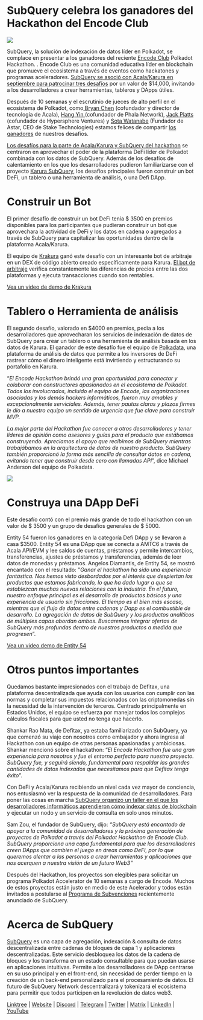 # SubQuery celebra los ganadores del Hackathon del Encode Club

![](https://miro.medium.com/max/1400/1*KSv8qczywRPCEvWXeYiDNA.png)

SubQuery, la solución de indexación de datos líder en Polkadot, se complace en presentar a los ganadores del reciente [Encode Club](https://www.encode.club/) Polkadot Hackathon. . Encode Club es una comunidad educativa líder en blockchain que promueve el ecosistema a través de eventos como hackatones y programas aceleradores.  [SubQuery se asoció con Acala/Karura en septiembre para patrocinar tres desafíos](https://subquery.medium.com/september-2021-recap-783b9b574b42)  por un valor de $14,000, invitando a los desarrolladores a crear herramientas, tableros y DApps útiles.

Después de 10 semanas y el escrutinio de jueces de alto perfil en el ecosistema de Polkadot, como[ Bryan Chen](https://twitter.com/XiliangChen) (cofundador y director de tecnología de Acala), [Hang Yin ](https://twitter.com/bgmshana)(cofundador de Phala Network), [Jack Platts](https://twitter.com/jackbplatts) (cofundador de Hypersphere Ventures) y [Sota Watanabe](https://twitter.com/WatanabeSota) (Fundador de Astar, CEO de Stake Technologies) estamos felices de compartir [los ganadores](https://medium.com/encode-club/polkadot-hack-finale-prizewinners-and-summary-931627c64d9) de nuestros desafíos.

[Los desafíos para la parte de Acala/Karura y SubQuery del hackathon](https://medium.com/encode-club/polkadot-hack-challenges-7cfeba1a4c0e) se centraron en aprovechar el poder de la plataforma DeFi líder de Polkadot combinada con los datos de SubQuery. Además de los desafíos de calentamiento en los que los desarrolladores pudieron familiarizarse con el proyecto [Karura SubQuery](https://explorer.subquery.network/subquery/AcalaNetwork/karura), los  desafíos  principales fueron construir un bot  DeFi, un tablero o una herramienta de análisis, o una Defi DApp.

# Construir un Bot

El primer desafío de construir un bot DeFi tenía $ 3500 en premios disponibles para los participantes que pudieran construir un bot que aprovechara la actividad de DeFi y los datos en cadena o agregados a través de SubQuery para capitalizar las oportunidades dentro de la plataforma Acala/Karura.

El equipo de [Krakura](https://github.com/houtenbos/krakura-bot) ganó este desafío con un interesante bot de arbitraje en un  DEX de código abierto creado específicamente para Karura.  [El bot de arbitraje](https://github.com/houtenbos/krakura-bot) verifica constantemente las diferencias de precios entre las dos plataformas y ejecuta transacciones cuando son rentables.

[Vea un video de demo de Krakura](https://youtu.be/G7TNTzMDijU)

# Tablero o Herramienta de análisis

El segundo desafío, valorado en $4000 en premios, pedía a los desarrolladores que aprovecharan los servicios de indexación de datos de SubQuery para crear un tablero o una herramienta de análisis basada en los datos de Karura. El ganador de este desafío fue el equipo de [Polkadata](https://www.polkadata.xyz/), una plataforma de análisis de datos que permite a los inversores de DeFi rastrear cómo el dinero inteligente está invirtiendo y estructurando su portafolio en Karura.

“_El Encode Hackathon brindó una gran oportunidad para conectar y colaborar con constructores apasionados en el ecosistema de Polkadot. Todos los involucrados, incluido el equipo de Encode, las organizaciones asociadas y los demás hackers informáticos, fueron muy amables y excepcionalmente serviciales. Además, tener pautas claras y plazos firmes le dio a nuestro equipo un sentido de urgencia que fue clave para construir MVP._

_La mejor parte del Hackathon fue conocer a otros desarrolladores y tener líderes de opinión como asesores y guías para el producto que estábamos construyendo. Apreciamos el apoyo que recibimos de SubQuery mientras trabajábamos en la arquitectura de datos de nuestro producto. SubQuery también proporcionó la forma más sencilla de consultar datos en cadena, evitando tener que construir desde cero con llamadas API_”, dice Michael Anderson del equipo de Polkadata.

![](https://miro.medium.com/max/1400/0*o01LCEIOu-FyUOWx)

# Construya una DApp DeFi

Este desafío contó con el premio más grande de todo el hackathon con un valor de $ 3500 y un grupo de desafíos generales de $ 5000.

Entity 54 fueron los ganadores en la categoría Defi DApp y se llevaron a casa $3500. Entity 54 es una DApp que se conecta a AMTC6 a través de Acala API/EVM y lee saldos de cuentas, préstamos y permite intercambios, transferencias, ajustes de préstamos y transferencias, además de leer datos de monedas y préstamos. Angelos Diamantis, de Entity 54, se mostró encantado con el resultado: "_Ganar el hackathon ha sido una experiencia fantástica. Nos hemos visto desbordados por el interés que despiertan los productos que estamos fabricando, lo que ha dado lugar a que se establezcan muchas nuevas relaciones con la industria. En el futuro, nuestro enfoque principal es el desarrollo de productos básicos y una experiencia de usuario sin fricciones. El tiempo es el bien más escaso, mientras que el flujo de datos entre cadenas y Dapp es el combustible de desarrollo. La agregación de datos de SubQuery y los productos analíticos de múltiples capas abordan ambos. Buscaremos integrar ofertas de SubQuery más profundas dentro de nuestros productos a medida que progresen_”.

[Vea un video demo de Entity 54](https://youtu.be/fU1BRVOtx2o)

# Otros puntos importantes

Quedamos bastante impresionados con el trabajo de Defitax, una plataforma descentralizada que ayuda con los usuarios con cumplir con las normas y completar sus impuestos relacionados con las criptomonedas sin la necesidad de la intervención de terceros. Centrado principalmente en Estados Unidos, el equipo se esfuerza por manejar todos los complejos cálculos fiscales para que usted no tenga que hacerlo.

Shankar Rao Mata, de Defitax, ya estaba familiarizado con SubQuery, ya que comenzó su viaje con nosotros como embajador y ahora ingresa al Hackathon con un equipo de otras personas apasionadas y ambiciosas. Shankar mencionó sobre el hackathon: “_El Encode Hackathon fue una gran experiencia para nosotros y fue el entorno perfecto para nuestro proyecto. SubQuery fue, y seguirá siendo, fundamental para respaldar las grandes cantidades de datos indexados que necesitamos para que Defitax tenga éxito_”.

Con DeFi y Acala/Karura recibiendo un nivel cada vez mayor de conciencia, nos entusiasmó ver la respuesta de la comunidad de desarrolladores. Para poner las cosas en marcha [SubQuery organizó un taller en el que los desarrolladores informáticos aprendieron cómo indexar datos de blockchain](https://www.youtube.com/watch?v=QUtWC_LZM8Q) y ejecutar un nodo y un servicio de consulta en solo unos minutos.

Sam Zou, el fundador de SubQuery, dijo: _“SubQuery está encantado de apoyar a la comunidad de desarrolladores y la próxima generación de proyectos de Polkadot a través del Polkadot Hackathon de Encode Club. SubQuery proporciona una capa fundamental para que los desarrolladores creen DApps que cambien el juego en áreas como DeFi, por lo que queremos alentar a las personas a crear herramientas y aplicaciones que nos acerquen a nuestra visión de un futuro Web3”_

Después del Hackathon, los proyectos son elegibles para solicitar un programa Polkadot Accelerator de 10 semanas a cargo de Encode. Muchos de estos proyectos están justo en medio de este Acelerador y todos están invitados a postularse al [Programa de Subvenciones](https://subquery.network/grants) recientemente anunciado de SubQuery.

# Acerca de SubQuery

[SubQuery](https://subquery.network/) es una capa de agregación, indexación & consulta de datos descentralizada entre cadenas de bloques de capa 1 y aplicaciones descentralizadas. Este servicio desbloquea los datos de la cadena de bloques y los transforma en un estado consultable para que puedan usarse en aplicaciones intuitivas. Permite a los desarrolladores de DApp centrarse en su uso principal y en el front-end, sin necesidad de perder tiempo en la creación de un back-end personalizado para el procesamiento de datos. El futuro de SubQuery Network descentralizará y tokenizará el ecosistema para permitir que todos participen en la revolución de datos web3.

[Linktree](https://linktr.ee/subquerynetwork)  |  [Website](https://subquery.network/)  |  [Discord](https://discord.com/invite/78zg8aBSMG)  |  [Telegram](https://t.me/subquerynetwork)  |  [Twitter](https://twitter.com/subquerynetwork)  |  [Matrix](https://matrix.to/#/#subquery:matrix.org)  |  [LinkedIn](https://www.linkedin.com/company/subquery)  |  [YouTube](https://www.youtube.com/channel/UCi1a6NUUjegcLHDFLr7CqLw)
